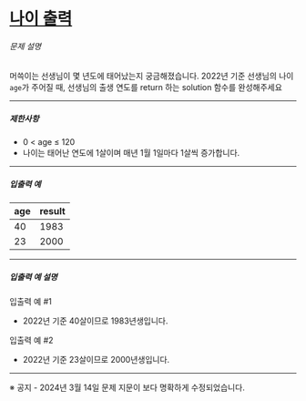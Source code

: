 # [나이 출력](https://school.programmers.co.kr/learn/courses/30/lessons/120820)


###### 문제 설명


머쓱이는 선생님이 몇 년도에 태어났는지 궁금해졌습니다. 2022년 기준 선생님의 나이 `age`가 주어질 때, 선생님의 출생 연도를 return 하는 solution 함수를 완성해주세요




---


##### 제한사항


* 0 \< age ≤ 120
* 나이는 태어난 연도에 1살이며 매년 1월 1일마다 1살씩 증가합니다.




---


##### 입출력 예




| age | result |
| --- | --- |
| 40 | 1983 |
| 23 | 2000 |




---


##### 입출력 예 설명


입출력 예 \#1


* 2022년 기준 40살이므로 1983년생입니다.


입출력 예 \#2


* 2022년 기준 23살이므로 2000년생입니다.




---


※ 공지 \- 2024년 3월 14일 문제 지문이 보다 명확하게 수정되었습니다.



